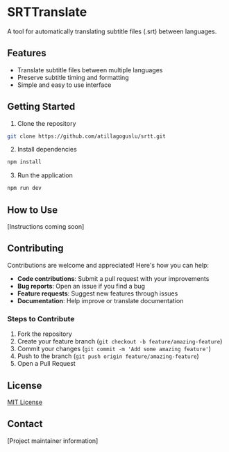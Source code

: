 # SRTTranslate

A tool for automatically translating subtitle files (.srt) between languages.

## Features

- Translate subtitle files between multiple languages
- Preserve subtitle timing and formatting
- Simple and easy to use interface

## Getting Started

1. Clone the repository

```bash
git clone https://github.com/atillagoguslu/srtt.git
```

2. Install dependencies

```bash
npm install
```

3. Run the application

```bash
npm run dev
```

## How to Use

[Instructions coming soon]

## Contributing

Contributions are welcome and appreciated! Here's how you can help:

- **Code contributions**: Submit a pull request with your improvements
- **Bug reports**: Open an issue if you find a bug
- **Feature requests**: Suggest new features through issues
- **Documentation**: Help improve or translate documentation

### Steps to Contribute

1. Fork the repository
2. Create your feature branch (`git checkout -b feature/amazing-feature`)
3. Commit your changes (`git commit -m 'Add some amazing feature'`)
4. Push to the branch (`git push origin feature/amazing-feature`)
5. Open a Pull Request

## License

[MIT License](LICENSE)

## Contact

[Project maintainer information]
